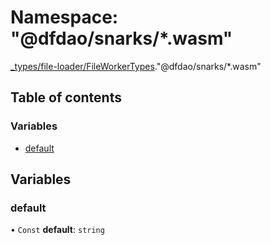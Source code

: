 # Namespace: "@dfdao/snarks/\*.wasm"

[\_types/file-loader/FileWorkerTypes](types_file_loader_FileWorkerTypes.md)."@dfdao/snarks/\*.wasm"

## Table of contents

### Variables

- [default](types_file_loader_FileWorkerTypes.__dfdao_snarks___wasm_.md#default)

## Variables

### default

• `Const` **default**: `string`
